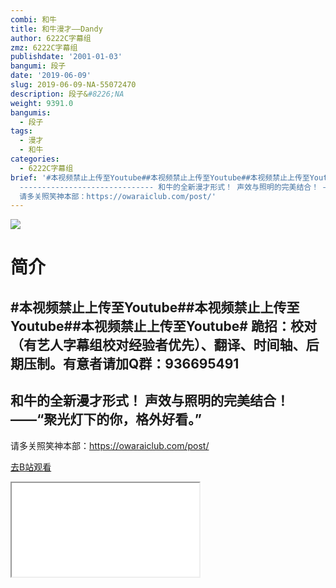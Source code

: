 ```yaml
---
combi: 和牛
title: 和牛漫才——Dandy
author: 6222C字幕组
zmz: 6222C字幕组
publishdate: '2001-01-03'
bangumi: 段子
date: '2019-06-09'
slug: 2019-06-09-NA-55072470
description: 段子&#8226;NA
weight: 9391.0
bangumis:
  - 段子
tags:
  - 漫才
  - 和牛
categories:
  - 6222C字幕组
brief: '#本视频禁止上传至Youtube##本视频禁止上传至Youtube##本视频禁止上传至Youtube# 跪招：校对（有艺人字幕组校对经验者优先）、翻译、时间轴、后期压制。有意者请加Q群：936695491
  ------------------------------ 和牛的全新漫才形式！ 声效与照明的完美结合！ ——“聚光灯下的你，格外好看。” -------------------------------
  请多关照笑神本部：https://owaraiclub.com/post/'
---
```

![](https://raw.githubusercontent.com/tcgriffith/owaraisite/master/static/tmpimg/1b387b2ff15546e06ed0212d939eb75d4ee4fede.jpg.480.jpg)
# 简介  
#本视频禁止上传至Youtube##本视频禁止上传至Youtube##本视频禁止上传至Youtube#
跪招：校对（有艺人字幕组校对经验者优先）、翻译、时间轴、后期压制。有意者请加Q群：936695491
------------------------------
和牛的全新漫才形式！
声效与照明的完美结合！
——“聚光灯下的你，格外好看。”
-------------------------------
请多关照笑神本部：https://owaraiclub.com/post/  

[去B站观看](https://www.bilibili.com/video/av55072470/)
<div class ="resp-container"><iframe class="testiframe" src="//player.bilibili.com/player.html?aid=55072470"", scrolling="no", allowfullscreen="true" > </iframe></div> 
